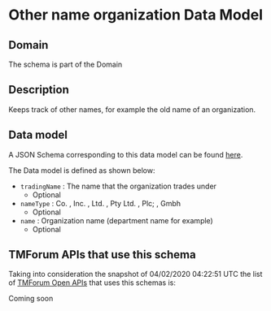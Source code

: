 # Other name organization Data Model

## Domain

The  schema is part of the  Domain

## Description

Keeps track of other names, for example the old name of an organization.

## Data model

A JSON Schema corresponding to this data model can be found
[here](https://github.com/tmforum-rand/schemas/blob/candidates/EngagedParty/OtherNameOrganization.schema.json).

The Data model is defined as shown below:
- `tradingName` : The name that the organization trades under
  - Optional
- `nameType` : Co. , Inc. , Ltd. , Pty Ltd. , Plc; , Gmbh
  - Optional
- `name` : Organization name (department name for example)
  - Optional




## TMForum APIs that use this schema

Taking into consideration the snapshot of 04/02/2020 04:22:51 UTC the list of [TMForum Open APIs](https://www.tmforum.org/open-apis/) that uses this schemas is:

Coming soon